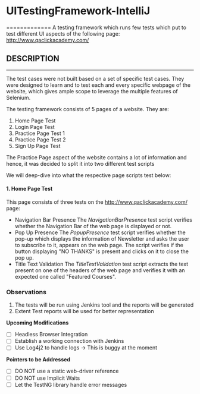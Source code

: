 # UITestingFramework-IntelliJ #
=============
A testing framework which runs few tests which put to test different UI aspects of the following page:
http://www.qaclickacademy.com/

## DESCRIPTION ##
---------------
The test cases were not built based on a set of specific test cases. They were designed to learn and to test each and every specific webpage of the website, which gives ample scope to leverage the multiple features of Selenium.

The testing framework consists of 5 pages of a website. They are:
1. Home Page Test
2. Login Page Test
3. Practice Page Test 1
4. Practice Page Test 2
5. Sign Up Page Test

The Practice Page aspect of the website contains a lot of information and hence, it was decided to split it into two different test scripts

We will deep-dive into what the respective page scripts test below:

#### 1. Home Page Test ####
This page consists of three tests on the http://www.qaclickacademy.com/ page:
* Navigation Bar Presence
The *NavigationBarPresence* test script verifies whether the Navigation Bar of the web page is displayed or not.
* Pop Up Presence
The *PopupPresence* test script verifies whether the pop-up which displays the information of Newsletter and asks the user to subscribe to it, appears on the web page. The script verifies if the button displaying "NO THANKS" is present and clicks on it to close the pop up.
* Title Text Validation
The *TitleTextValidation* test script extracts the text present on one of the headers of the web page and verifies it with an expected one called "Featured Courses".


### Observations ###
1) The tests will be run using Jenkins tool and the reports will be generated
2) Extent Test reports will be used for better representation

**Upcoming Modifications**
- [ ] Headless Browser Integration
- [ ] Establish a working connection with Jenkins
- [ ] Use Log4j2 to handle logs -> This is buggy at the moment

**Pointers to be Addressed**
- [ ] DO NOT use a static web-driver reference
- [ ] DO NOT use Implicit Waits
- [ ] Let the TestNG library handle error messages
